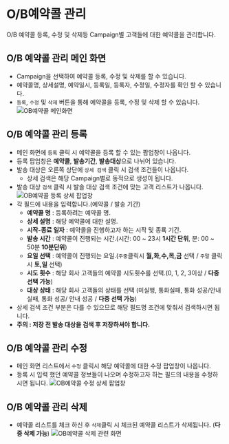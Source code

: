 # O/B예약콜 관리
O/B 예약콜 등록, 수정 및 삭제등 Campaign별 고객들에 대한 예약콜을 관리합니다.

## O/B 예약콜 관리 메인 화면
  * Campaign을 선택하여 예약콜 등록, 수정 및 삭제를 할 수 있습니다.
  * 예약콜명, 상세설명, 예약일시, 등록일, 등록자, 수정일, 수정자를 확인 할 수 있습니다.
  * `등록`, `수정` 및 `삭제` 버튼을 통해 예약콜을 등록, 수정 및 삭제 할 수 있습니다.
![OB예약콜 메인화면](https://user-images.githubusercontent.com/62526902/97529369-1ed5af80-19f3-11eb-9891-0e5ff4b766b8.PNG)

## O/B 예약콜 관리 등록
  * 메인 화면에 `등록` 클릭 시 예약콜을 등록 할 수 있는 팝업창이 나옵니다.
  * 등록 팝업창은 **예약콜**, **발송기간**, **발송대상**으로 나뉘어 있습니다.
  * 발송 대상은 오른쪽 상단에 `상세 검색` 클릭 시 검색 조건들이 나옵니다.
    * 상세 검색은 해당 Campaign별로 동적으로 생성이 됩니다.
  * 발송 대상 `검색` 클릭 시 발솔 대상 검색 조건에 맞는 고객 리스트가 나옵니다.
![OB예약콜 등록 상세 팝업창](https://user-images.githubusercontent.com/62526902/97530492-a02e4180-19f5-11eb-97ce-015bed3f0a32.PNG)
  * 각 필드에 내용을 입력합니다.(예약콜 / 발송 기간)
    * **예약콜 명** : 등록하려는 예약콜 명.
    * **상세 설명** : 해당 예약콜에 대한 설명.
    * **시작-종료 일자** : 예약콜을 진행하고자 하는 시작 및 종룍 기간.
    * **발송 시간** : 예약콜이 진행되는 시간.(시간: 00 ~ 23시 **1시간 단위**, 분: 00 ~ 50분 **10분단위**)
    * **요일 선택** : 예약콜이 진행되는 요일.(`주중`클릭시 **월,화,수,목,금** 선택 / `주말` 클릭 시 **토,일** 선택)
    * **시도 횟수** : 해당 회사 고객들의 예약콜 시도횟수를 선택.(0, 1, 2, 3이상 / **다중 선택 가능**)
    * **대상 상태** : 해당 회사 고객들의 상태를 선택 (미실행, 통화실패, 통화 성공/안내 실패, 통화 성공/ 안내 성공 / **다중 선택 가능**)
  * 상세 검색 조건 부분은 다를 수 있으므로 해당 필드명 조건에 맞춰서 검색하시면 됩니다. 
  * **주의 : 저장 전 발송 대상을 검색 후 저장하셔야 합니다.**
  
## O/B 예약콜 관리 수정
  * 메인 화면 리스트에서 `수정` 클릭시 해당 예약콜에 대한 수정 팝업창이 나옵니다.
  * 등록 시 입력 했던 예약콜 정보들이 나오며 수정하고자 하는 필드의 내용을 수정하시면 됩니다.
![OB예약콜 수정 상세 팝업창](https://user-images.githubusercontent.com/62526902/97533739-1afa5b00-19fc-11eb-8329-e54d7c995f51.png)

## O/B 예약콜 관리 삭제
  * 예약콜 리스트를 체크 하신 후 `삭제`클릭 시 체크된 예약콜 리스트가 삭제됩니다. (**다중 삭제 가능**)
![OB예약콜 삭제 관련 화면](https://user-images.githubusercontent.com/62526902/97534444-59dce080-19fd-11eb-9d83-6576507aec78.PNG)
  
